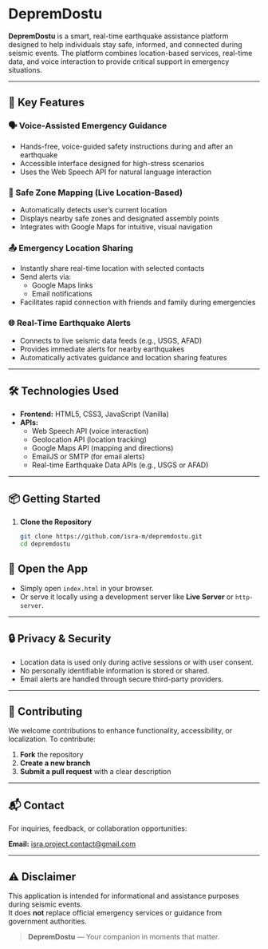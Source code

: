 # DepremDostu

**DepremDostu** is a smart, real-time earthquake assistance platform designed to help individuals stay safe, informed, and connected during seismic events. The platform combines location-based services, real-time data, and voice interaction to provide critical support in emergency situations.

---

## 🚨 Key Features

### 🗣️ Voice-Assisted Emergency Guidance
- Hands-free, voice-guided safety instructions during and after an earthquake
- Accessible interface designed for high-stress scenarios
- Uses the Web Speech API for natural language interaction

### 📍 Safe Zone Mapping (Live Location-Based)
- Automatically detects user’s current location
- Displays nearby safe zones and designated assembly points
- Integrates with Google Maps for intuitive, visual navigation

### 📤 Emergency Location Sharing
- Instantly share real-time location with selected contacts
- Send alerts via:
  - Google Maps links
  - Email notifications
- Facilitates rapid connection with friends and family during emergencies

### 🌐 Real-Time Earthquake Alerts
- Connects to live seismic data feeds (e.g., USGS, AFAD)
- Provides immediate alerts for nearby earthquakes
- Automatically activates guidance and location sharing features

---

## 🛠️ Technologies Used

- **Frontend:** HTML5, CSS3, JavaScript (Vanilla)
- **APIs:** 
  - Web Speech API (voice interaction)
  - Geolocation API (location tracking)
  - Google Maps API (mapping and directions)
  - EmailJS or SMTP (for email alerts)
  - Real-time Earthquake Data APIs (e.g., USGS or AFAD)

---

## 📦 Getting Started

1. **Clone the Repository**
   ```bash
   git clone https://github.com/isra-m/depremdostu.git
   cd depremdostu
## 🚀 Open the App

- Simply open `index.html` in your browser.
- Or serve it locally using a development server like **Live Server** or `http-server`.

---

## 🔒 Privacy & Security

- Location data is used only during active sessions or with user consent.
- No personally identifiable information is stored or shared.
- Email alerts are handled through secure third-party providers.

---

## 🤝 Contributing

We welcome contributions to enhance functionality, accessibility, or localization. To contribute:

1. **Fork** the repository
2. **Create a new branch**
3. **Submit a pull request** with a clear description

---

## 📬 Contact

For inquiries, feedback, or collaboration opportunities:

**Email:** [isra.project.contact@gmail.com](mailto:isra.project.contact@gmail.com)

---

## ⚠️ Disclaimer

This application is intended for informational and assistance purposes during seismic events.  
It does **not** replace official emergency services or guidance from government authorities.

> **DepremDostu** — Your companion in moments that matter.

